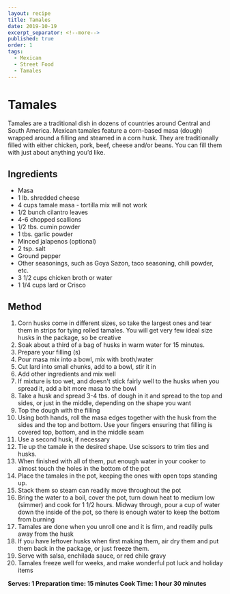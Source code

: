 ```yaml
---
layout: recipe
title: Tamales
date: 2019-10-19
excerpt_separator: <!--more-->
published: true
order: 1
tags:
  - Mexican
  - Street Food
  - Tamales
---
```


# Tamales

Tamales are a traditional dish in dozens of countries around Central and South America. Mexican tamales feature a corn-based masa (dough) wrapped around a filling and steamed in a corn husk. They are traditionally filled with either chicken, pork, beef, cheese and/or beans. You can fill them with just about anything you’d like.

<!--more-->

## Ingredients

- Masa
- 1 lb. shredded cheese
- 4 cups tamale masa - tortilla mix will not work
- 1/2 bunch cilantro leaves
- 4-6 chopped scallions
- 1/2 tbs. cumin powder
- 1 tbs. garlic powder
- Minced jalapenos (optional)
- 2 tsp. salt
- Ground pepper
- Other seasonings, such as Goya Sazon, taco seasoning, chili powder, etc.
- 3 1/2 cups chicken broth or water
- 1 1/4 cups lard or Crisco

## Method

1. Corn husks come in different sizes, so take the largest ones and tear them in strips for tying rolled tamales. You will get very few ideal size husks in the package, so be creative
2. Soak about a third of a bag of husks in warm water for 15 minutes.
3. Prepare your filling (s)
4. Pour masa mix into a bowl, mix with broth/water
5. Cut lard into small chunks, add to a bowl, stir it in
6. Add other ingredients and mix well
7. If mixture is too wet, and doesn't stick fairly well to the husks when you spread it, add a bit more masa to the bowl
8. Take a husk and spread 3-4 tbs. of dough in it and spread to the top and sides, or just in the middle, depending on the shape you want
9. Top the dough with the filling
10. Using both hands, roll the masa edges together with the husk from the sides and the top and bottom. Use your fingers ensuring that filling is covered top, bottom, and in the middle seam
11. Use a second husk, if necessary
12. Tie up the tamale in the desired shape. Use scissors to trim ties and husks.
13. When finished with all of them, put enough water in your cooker to almost touch the holes in the bottom of the pot
14. Place the tamales in the pot, keeping the ones with open tops standing up.
15. Stack them so steam can readily move throughout the pot
16. Bring the water to a boil, cover the pot, turn down heat to medium low (simmer) and cook for 1 1/2 hours. Midway through, pour a cup of water down the inside of the pot, so there is enough water to keep the bottom from burning
17. Tamales are done when you unroll one and it is firm, and readily pulls away from the husk
18. If you have leftover husks when first making them, air dry them and put them back in the package, or just freeze them.
19. Serve with salsa, enchilada sauce, or red chile gravy
20. Tamales freeze well for weeks, and make wonderful pot luck and holiday items



**Serves: 1
Preparation time: 15 minutes
Cook Time: 1 hour 30 minutes**
